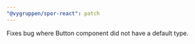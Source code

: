 ```yaml
---
"@vygruppen/spor-react": patch
---
```


Fixes bug where Button component did not have a default type.
